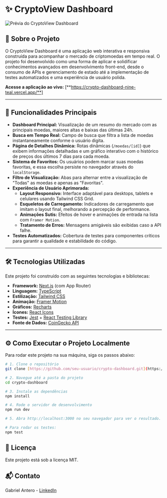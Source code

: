 # ✨ CryptoView Dashboard

![Prévia do CryptoView Dashboard]([https://imgur.com/a/ph9c3cK])


## 📖 Sobre o Projeto

O CryptoView Dashboard é uma aplicação web interativa e responsiva construída para acompanhar o mercado de criptomoedas em tempo real. O projeto foi desenvolvido como uma forma de aplicar e solidificar conhecimentos avançados em desenvolvimento front-end, desde o consumo de APIs e gerenciamento de estado até a implementação de testes automatizados e uma experiência de usuário polida.

**Acesse a aplicação ao vivo:** [**https://crypto-dashboard-nine-teal.vercel.app/**]

---

## 🚀 Funcionalidades Principais

* **Dashboard Principal:** Visualização de um resumo do mercado com as principais moedas, maiores altas e baixas das últimas 24h.
* **Busca em Tempo Real:** Campo de busca que filtra a lista de moedas instantaneamente conforme o usuário digita.
* **Página de Detalhes Dinâmica:** Rotas dinâmicas (`/moedas/[id]`) que exibem informações detalhadas e um gráfico interativo com o histórico de preços dos últimos 7 dias para cada moeda.
* **Sistema de Favoritos:** Os usuários podem marcar suas moedas favoritas, e essa escolha persiste no navegador através do `localStorage`.
* **Filtro de Visualização:** Abas para alternar entre a visualização de "Todas" as moedas e apenas as "Favoritas".
* **Experiência de Usuário Aprimorada:**
    * **Layout Responsivo:** Interface adaptável para desktops, tablets e celulares usando Tailwind CSS Grid.
    * **Esqueletos de Carregamento:** Indicadores de carregamento que imitam o layout final, melhorando a percepção de performance.
    * **Animações Sutis:** Efeitos de hover e animações de entrada na lista com `Framer Motion`.
    * **Tratamento de Erros:** Mensagens amigáveis são exibidas caso a API falhe.
* **Testes Automatizados:** Cobertura de testes para componentes críticos para garantir a qualidade e estabilidade do código.

---

## 🛠️ Tecnologias Utilizadas

Este projeto foi construído com as seguintes tecnologias e bibliotecas:

* **Framework:** [Next.js](https://nextjs.org/) (com App Router)
* **Linguagem:** [TypeScript](https://www.typescriptlang.org/)
* **Estilização:** [Tailwind CSS](https://tailwindcss.com/)
* **Animação:** [Framer Motion](https://www.framer.com/motion/)
* **Gráficos:** [Recharts](https://recharts.org/)
* **Ícones:** [React Icons](https://react-icons.github.io/react-icons/)
* **Testes:** [Jest](https://jestjs.io/) + [React Testing Library](https://testing-library.com/docs/react-testing-library/intro/)
* **Fonte de Dados:** [CoinGecko API](https://www.coingecko.com/en/api)

---

## ⚙️ Como Executar o Projeto Localmente

Para rodar este projeto na sua máquina, siga os passos abaixo:

```bash
# 1. Clone o repositório
git clone [https://github.com/seu-usuario/crypto-dashboard.git](https://github.com/seu-usuario/crypto-dashboard.git)

# 2. Navegue até a pasta do projeto
cd crypto-dashboard

# 3. Instale as dependências
npm install

# 4. Rode o servidor de desenvolvimento
npm run dev

# 5. Abra http://localhost:3000 no seu navegador para ver o resultado.

# Para rodar os testes:
npm test
```

## 📄 Licença
Este projeto está sob a licença MIT.

## 📬 Contato
Gabriel Antero - [LinkedIn]([https://www.linkedin.com/in/gabriel-antero/])